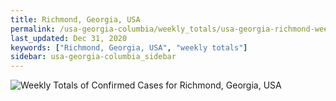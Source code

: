```yaml
---
title: Richmond, Georgia, USA
permalink: /usa-georgia-columbia/weekly_totals/usa-georgia-richmond-weekly_totals.html
last_updated: Dec 31, 2020
keywords: ["Richmond, Georgia, USA", "weekly totals"]
sidebar: usa-georgia-columbia_sidebar
---
```


![Weekly Totals of Confirmed Cases for Richmond, Georgia, USA](/covid_tracker/images/graphs/usa-georgia-richmond-weekly_totals_graph.png)
